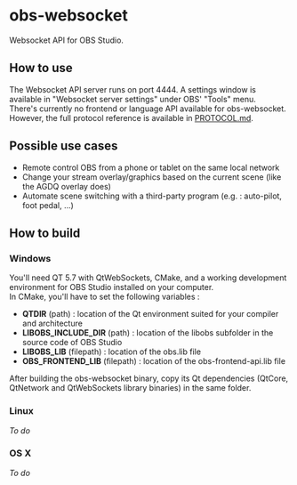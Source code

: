 obs-websocket
==============
Websocket API for OBS Studio.

## How to use
The Websocket API server runs on port 4444. A settings window is available in "Websocket server settings" under OBS' "Tools" menu.  
There's currently no frontend or language API available for obs-websocket. However, the full protocol reference is available in [PROTOCOL.md](PROTOCOL.md).

## Possible use cases
- Remote control OBS from a phone or tablet on the same local network
- Change your stream overlay/graphics based on the current scene (like the AGDQ overlay does)
- Automate scene switching with a third-party program (e.g. : auto-pilot, foot pedal, ...)

## How to build
### Windows
You'll need QT 5.7 with QtWebSockets, CMake, and a working development environment for OBS Studio installed on your computer.  
In CMake, you'll have to set the following variables :
- **QTDIR** (path) : location of the Qt environment suited for your compiler and architecture
- **LIBOBS_INCLUDE_DIR** (path) : location of the libobs subfolder in the source code of OBS Studio
- **LIBOBS_LIB** (filepath) : location of the obs.lib file
- **OBS_FRONTEND_LIB** (filepath) : location of the obs-frontend-api.lib file

After building the obs-websocket binary, copy its Qt dependencies (QtCore, QtNetwork and QtWebSockets library binaries) in the same folder.

### Linux
*To do*

### OS X
*To do*
